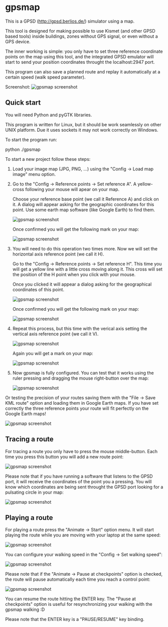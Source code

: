 gpsmap
======

This is a GPSD (http://gpsd.berlios.de/) simulator using a map.

This tool is designed for making possible to use Kismet (and other GPSD based
tools) inside buildings, zones without GPS signal, or even without a GPS
device.

The inner working is simple: you only have to set three reference coordinate
points on the map using this tool, and the integrated GPSD emulator will start
to send your position coordinates throught the localhost:2947 port.

This program can also save a planned route and replay it automatically at a
certain speed (walk speed parameter).

Screenshot:
![gpsmap screenshot](/doc/gpsmap-screenshot.jpg "gpsmap screenshot")

Quick start
-----------

You will need Python and pyGTK libraries.

This program is written for Linux, but it should be work seamlessly on other
UNIX platform. Due it uses sockets it may not work correctly on Windows.

To start the program run:

  python ./gpsmap

To start a new project follow these steps:

1. Load your image map (JPG, PNG, ...) using the "Config -> Load map image"
   menu option.

2. Go to the "Config -> Reference points -> Set reference A". A yellow-cross
   following your mouse will apear on your map.

   Choose your reference base point (we call it Reference A) and click on it.
   A dialog will appear asking for the geographic coordinates for this point.
   Use some earth map software (like Google Earth) to find them.

   ![gpsmap screenshot](/doc/choose-ref-A-01.jpg "choosing reference point A")

   Once confirmed you will get the following mark on your map:

   ![gpsmap screenshot](/doc/choose-ref-A-02.jpg "Reference point A set")

3. You will need to do this operation two times more. Now we will set the
   horizontal axis reference point (we call it H).
   
   Go to the "Config -> Reference points -> Set reference H". This time you
   will get a yellow line with a little cross moving along it. This cross
   will set the position of the H point when you click with your mouse.

   Once you clicked it will appear a dialog asking for the geographical
   coordinates of this point.

   ![gpsmap screenshot](/doc/choose-ref-H-01.jpg "choosing reference point H")

   Once confirmed you will get the following mark on your map:

   ![gpsmap screenshot](/doc/choose-ref-H-02.jpg "Reference point H set")

4. Repeat this process, but this time with the verical axis setting the
   vertical axis reference point (we call it V).

   ![gpsmap screenshot](/doc/choose-ref-V-01.jpg "choosing reference point V")

   Again you will get a mark on your map:

   ![gpsmap screenshot](/doc/choose-ref-V-02.jpg "Reference point V set")

5. Now gpsmap is fully configured. You can test that it works using the ruler
pressing and dragging the mouse right-button over the map:

   ![gpsmap screenshot](/doc/ruler.jpg "Ruler")

Or testing the precision of your routes saving them with the "File -> Save KML
route" option and loading them in Google Earth maps. If you have set correctly
the three reference points your route will fit perfectly on the Google Earth
maps!

   ![gpsmap screenshot](/doc/route-kml.jpg "KML route on Google Earth")

Tracing a route
---------------

For tracing a route you only have to press the mouse middle-button. Each time
you press this button you will add a new route point:

![gpsmap screenshot](/doc/route.jpg "Adding route points")

Please note that if you have running a software that listens to the GPSD port,
it will receive the coordinates of the point you a pressing. You will know
which coordinates are being sent throught the GPSD port looking for a pulsating
circle in your map:

![gpsmap screenshot](/doc/gps-position.jpg "GPS position")

Playing a route
---------------

For playing a route press the "Animate -> Start" option menu. It will start
playing the route while you are moving with your laptop at the same speed:

![gpsmap screenshot](/doc/walking.jpg "Walking a route")

You can configure your walking speed in the "Config -> Set walking speed":

![gpsmap screenshot](/doc/walking-speed.jpg "Walking speed")

Please note that if the "Animate -> Pause at checkpoints" option is checked,
the route will pause automatically each time you reach a control point:

![gpsmap screenshot](/doc/walking-pause-checkpoint.jpg "Pause at checkpoint")

You can resume the route hitting the ENTER key. The "Pause at checkpoints"
option is useful for resynchronizing your walking with the gpsmap walking :D

Please note that the ENTER key is a "PAUSE/RESUME" key binding.
